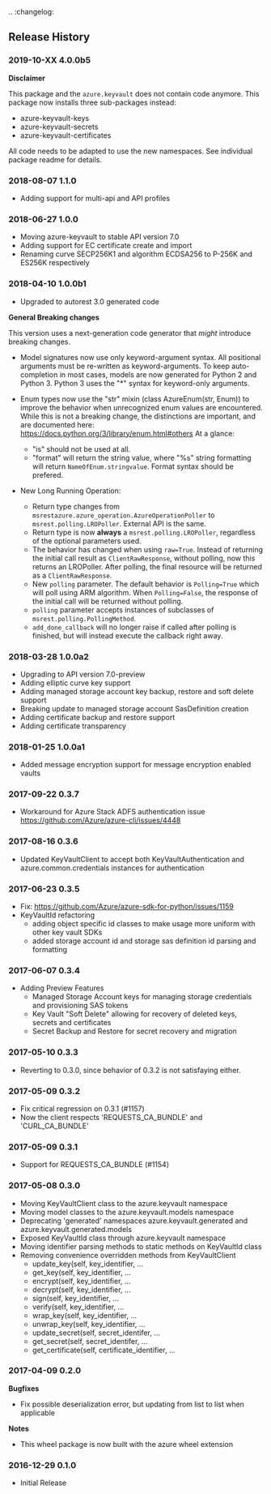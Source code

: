 .. :changelog:

## Release History

### 2019-10-XX 4.0.0b5

**Disclaimer**

This package and the `azure.keyvault` does not contain code anymore. This package now installs three sub-packages instead:

* azure-keyvault-keys
* azure-keyvault-secrets
* azure-keyvault-certificates

All code needs to be adapted to use the new namespaces. See individual package readme for details.

### 2018-08-07 1.1.0

* Adding support for multi-api and API profiles

### 2018-06-27 1.0.0

* Moving azure-keyvault to stable API version 7.0
* Adding support for EC certificate create and import
* Renaming curve SECP256K1 and algorithm ECDSA256 to P-256K and ES256K respectively

### 2018-04-10 1.0.0b1

* Upgraded to autorest 3.0 generated code

**General Breaking changes**

This version uses a next-generation code generator that *might* introduce breaking changes.

- Model signatures now use only keyword-argument syntax. All positional arguments must be re-written as keyword-arguments.
  To keep auto-completion in most cases, models are now generated for Python 2 and Python 3. Python 3 uses the "*" syntax for keyword-only arguments.
- Enum types now use the "str" mixin (class AzureEnum(str, Enum)) to improve the behavior when unrecognized enum values are encountered.
  While this is not a breaking change, the distinctions are important, and are documented here:
  https://docs.python.org/3/library/enum.html#others
  At a glance:

  - "is" should not be used at all.
  - "format" will return the string value, where "%s" string formatting will return `NameOfEnum.stringvalue`. Format syntax should be prefered.

- New Long Running Operation:

  - Return type changes from `msrestazure.azure_operation.AzureOperationPoller` to `msrest.polling.LROPoller`. External API is the same.
  - Return type is now **always** a `msrest.polling.LROPoller`, regardless of the optional parameters used.
  - The behavior has changed when using `raw=True`. Instead of returning the initial call result as `ClientRawResponse`,
    without polling, now this returns an LROPoller. After polling, the final resource will be returned as a `ClientRawResponse`.
  - New `polling` parameter. The default behavior is `Polling=True` which will poll using ARM algorithm. When `Polling=False`,
    the response of the initial call will be returned without polling.
  - `polling` parameter accepts instances of subclasses of `msrest.polling.PollingMethod`.
  - `add_done_callback` will no longer raise if called after polling is finished, but will instead execute the callback right away.


### 2018-03-28 1.0.0a2

* Upgrading to API version 7.0-preview
* Adding elliptic curve key support
* Adding managed storage account key backup, restore and soft delete support
* Breaking update to managed storage account SasDefinition creation
* Adding certificate backup and restore support
* Adding certificate transparency

### 2018-01-25 1.0.0a1

* Added message encryption support for message encryption enabled vaults

### 2017-09-22 0.3.7

* Workaround for Azure Stack ADFS authentication issue https://github.com/Azure/azure-cli/issues/4448

### 2017-08-16 0.3.6

* Updated KeyVaultClient to accept both KeyVaultAuthentication and azure.common.credentials instances for authentication

### 2017-06-23 0.3.5

* Fix: https://github.com/Azure/azure-sdk-for-python/issues/1159
* KeyVaultId refactoring
  - adding object specific id classes to make usage more uniform with other key vault SDKs
  - added storage account id and storage sas definition id parsing and formatting

### 2017-06-07 0.3.4

* Adding Preview Features
  - Managed Storage Account keys for managing storage credentials and provisioning SAS tokens
  - Key Vault "Soft Delete" allowing for recovery of deleted keys, secrets and certificates
  - Secret Backup and Restore for secret recovery and migration

### 2017-05-10 0.3.3

* Reverting to 0.3.0, since behavior of 0.3.2 is not satisfaying either.

### 2017-05-09 0.3.2

* Fix critical regression on 0.3.1 (#1157)
* Now the client respects 'REQUESTS_CA_BUNDLE' and 'CURL_CA_BUNDLE'

### 2017-05-09 0.3.1

* Support for REQUESTS_CA_BUNDLE (#1154)

### 2017-05-08 0.3.0

* Moving KeyVaultClient class to the azure.keyvault namespace
* Moving model classes to the azure.keyvault.models namespace
* Deprecating 'generated' namespaces azure.keyvault.generated and azure.keyvault.generated.models
* Exposed KeyVaultId class through azure.keyvault namespace
* Moving identifier parsing methods to static methods on KeyVaultId class
* Removing convenience overridden methods from KeyVaultClient
  - update_key(self, key_identifier, ...
  - get_key(self, key_identifier, ...
  - encrypt(self, key_identifier, ...
  - decrypt(self, key_identifier, ...
  - sign(self, key_identifier, ...
  - verify(self, key_identifier, ...
  - wrap_key(self, key_identifier, ...
  - unwrap_key(self, key_identifier, ...
  - update_secret(self, secret_identifer, ...
  - get_secret(self, secret_identifer, ...
  - get_certificate(self, certificate_identifier, ...

### 2017-04-09 0.2.0

**Bugfixes**

- Fix possible deserialization error, but updating from list<enumtype> to list<str> when applicable

**Notes**

- This wheel package is now built with the azure wheel extension

### 2016-12-29 0.1.0

* Initial Release
